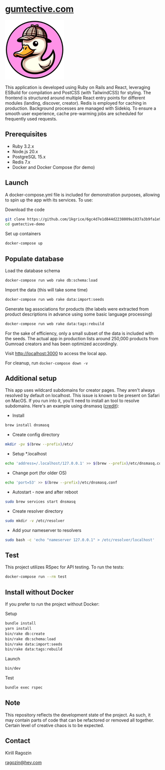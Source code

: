 # [gumtective.com](https://gumtective.com)

![Example Image](app/assets/images/android-chrome-192x192.png)

This application is developed using Ruby on Rails and React, leveraging ESBuild for compilation and PostCSS (with TailwindCSS) for styling. The frontend is structured around multiple React entry points for different modules (landing, discover, creator). Redis is employed for caching in production. Background processes are managed with Sidekiq. To ensure a smooth user experience, cache pre-warming jobs are scheduled for frequently used requests.

## Prerequisites

- Ruby 3.2.x
- Node.js 20.x
- PostgreSQL 15.x
- Redis 7.x
- Docker and Docker Compose (for demo)

## Launch

A docker-compose.yml file is included for demonstration purposes, allowing to spin up the app with its services. To use:

Download the code

```bash
git clone https://github.com/1kgrice/6gc4d7e1d844d2238009a1037a3b9fa1e98960d40.git gumtective-demo
cd gumtective-demo
```

Set up containers

```bash
docker-compose up
```

## Populate database

Load the database schema

```bash
docker-compose run web rake db:schema:load
```

Import the data
(this will take some time)

```bash
docker-compose run web rake data:import:seeds
```

Generate tag associations for products
(the labels were extracted from product descriptions in advance using some basic language processing)

```bash
docker-compose run web rake data:tags:rebuild
```

For the sake of efficiency, only a small subset of the data is included with the seeds. The actual app in production lists around 250,000 products from Gumroad creators and has been optimized accordingly.

Visit <http://localhost:3000> to access the local app.

For cleanup, run ```docker-compose down -v```

## Additional setup

This app uses wildcard subdomains for creator pages. They aren't always resolved by default on localhost.
This issue is known to be present on Safari on MacOS. If you run into it, you'll need to install an tool to resolve subdomains.
Here's an example using dnsmasq ([credit](https://gist.github.com/ogrrd/5831371)):

- Install

```bash
brew install dnsmasq
```

- Create config directory

```bash
mkdir -pv $(brew --prefix)/etc/
```

- Setup *.localhost

```bash
echo 'address=/.localhost/127.0.0.1' >> $(brew --prefix)/etc/dnsmasq.conf
```

- Change port (for older OS)

```bash
echo 'port=53' >> $(brew --prefix)/etc/dnsmasq.conf
```

- Autostart - now and after reboot

```bash
sudo brew services start dnsmasq
```

- Create resolver directory

```bash
sudo mkdir -v /etc/resolver
```

- Add your nameserver to resolvers

```bash
sudo bash -c 'echo "nameserver 127.0.0.1" > /etc/resolver/localhost'
```

## Test

This project utilizes RSpec for API testing. To run the tests:

```bash
docker-compose run --rm test
```

## Install without Docker

If you prefer to run the project without Docker:

Setup

```bash
bundle install
yarn install
bin/rake db:create
bin/rake db:schema:load
bin/rake data:import:seeds
bin/rake data:tags:rebuild
```

Launch

```bash
bin/dev
```

Test

```bash
bundle exec rspec
```

## Note

This repository reflects the development state of the project. As such, it may contain parts of code that can be refactored or removed all together. Certain level of creative chaos is to be expected.

## Contact

Kirill Ragozin

[ragozin@hey.com](mailto:ragozin@hey.com)
